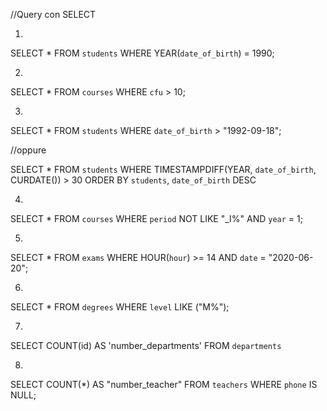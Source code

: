 //Query con SELECT

1) 
SELECT * 
FROM `students`
WHERE YEAR(`date_of_birth`) = 1990;

2)
SELECT * 
FROM `courses` 
WHERE `cfu` > 10;

3)
SELECT * 
FROM `students` 
WHERE `date_of_birth` > "1992-09-18";

//oppure

SELECT * 
FROM `students`
WHERE TIMESTAMPDIFF(YEAR, `date_of_birth`, CURDATE()) > 30 ORDER BY `students`, `date_of_birth` DESC                                                    

4)
SELECT * 
FROM `courses` 
WHERE `period` 
NOT LIKE "_I%" 
AND `year` = 1;

5)
SELECT * 
FROM `exams` 
WHERE HOUR(`hour`) >= 14 
AND `date` = "2020-06-20";

6)
SELECT * 
FROM `degrees`
WHERE `level` LIKE ("M%");

7)
SELECT COUNT(id) 
AS 'number_departments' 
FROM `departments`

8)
SELECT COUNT(*) AS "number_teacher" 
FROM `teachers` 
WHERE `phone` IS NULL;